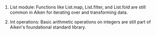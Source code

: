 1. List module: Functions like List.map, List.filter, and List.fold are still common in Aiken for iterating over and transforming data.
   
2. Int operations: Basic arithmetic operations on integers are still part of Aiken's foundational standard library.
